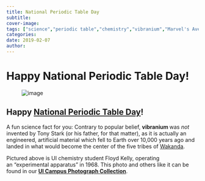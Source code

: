 ```yaml
---
title: National Periodic Table Day
subtitle: 
cover-image: 
tags: ["science","periodic table","chemistry","vibranium","Marvel's Avengers","Wakanda"]
categories: 
date: 2019-02-07
author: 
---
```


<h1>Happy National Periodic Table Day!</h1>
<figure data-orig-width="729" data-orig-height="907" class="tmblr-full mb-5">
 <img class="img-fluid" class="img-fluid" class="img-fluid"  src="https://www.lib.uidaho.edu/digital/objects/uidahodigital/182633371223.jpg" alt="image" data-orig-width="729" data-orig-height="907" />
</figure>
<h2><b>Happy <a href="http://www.periodictableday.org/" target="_blank">National Periodic Table Day</a>!&nbsp;</b></h2>
<p>A fun science fact for you: Contrary to popular belief, <b>vibranium </b>was <i>not </i>invented by Tony Stark (or his father, for that matter), as it is actually an engineered, artificial material which fell to Earth over 10,000 years ago and landed in what would become the center of the five tribes of <a href="http://marvelcinematicuniverse.wikia.com/wiki/Wakanda" target="_blank">Wakanda</a>.&nbsp;</p>
<p>Pictured above is UI chemistry student Floyd Kelly, operating an&nbsp;“experimental apparatus” in 1968. This photo and others like it can be found in our&nbsp;<a href="https://www.lib.uidaho.edu/digital/campus/" target="_blank"><b>UI Campus Photograph Collection</b></a>.</p>
